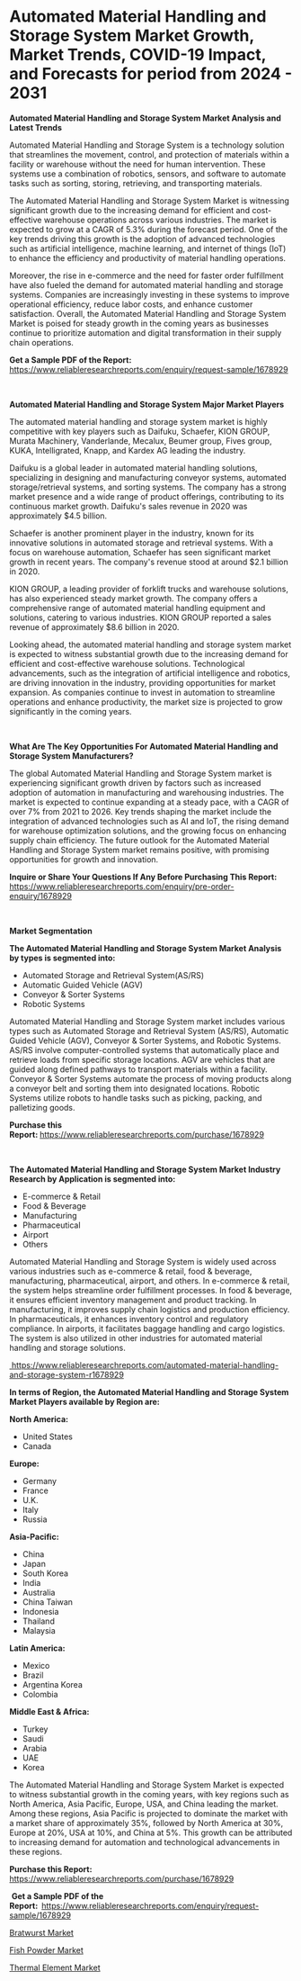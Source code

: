<p><h1>Automated Material Handling and Storage System Market Growth, Market Trends, COVID-19 Impact, and Forecasts for period from 2024 - 2031</h1></p><p><strong>Automated Material Handling and Storage System Market Analysis and Latest Trends</strong></p>
<p><p>Automated Material Handling and Storage System is a technology solution that streamlines the movement, control, and protection of materials within a facility or warehouse without the need for human intervention. These systems use a combination of robotics, sensors, and software to automate tasks such as sorting, storing, retrieving, and transporting materials.</p><p>The Automated Material Handling and Storage System Market is witnessing significant growth due to the increasing demand for efficient and cost-effective warehouse operations across various industries. The market is expected to grow at a CAGR of 5.3% during the forecast period. One of the key trends driving this growth is the adoption of advanced technologies such as artificial intelligence, machine learning, and internet of things (IoT) to enhance the efficiency and productivity of material handling operations.</p><p>Moreover, the rise in e-commerce and the need for faster order fulfillment have also fueled the demand for automated material handling and storage systems. Companies are increasingly investing in these systems to improve operational efficiency, reduce labor costs, and enhance customer satisfaction. Overall, the Automated Material Handling and Storage System Market is poised for steady growth in the coming years as businesses continue to prioritize automation and digital transformation in their supply chain operations.</p></p>
<p><strong>Get a Sample PDF of the Report:&nbsp;</strong> <a href="https://www.reliableresearchreports.com/enquiry/request-sample/1678929">https://www.reliableresearchreports.com/enquiry/request-sample/1678929</a></p>
<p>&nbsp;</p>
<p><strong>Automated Material Handling and Storage System Major Market Players</strong></p>
<p><p>The automated material handling and storage system market is highly competitive with key players such as Daifuku, Schaefer, KION GROUP, Murata Machinery, Vanderlande, Mecalux, Beumer group, Fives group, KUKA, Intelligrated, Knapp, and Kardex AG leading the industry.</p><p>Daifuku is a global leader in automated material handling solutions, specializing in designing and manufacturing conveyor systems, automated storage/retrieval systems, and sorting systems. The company has a strong market presence and a wide range of product offerings, contributing to its continuous market growth. Daifuku's sales revenue in 2020 was approximately $4.5 billion.</p><p>Schaefer is another prominent player in the industry, known for its innovative solutions in automated storage and retrieval systems. With a focus on warehouse automation, Schaefer has seen significant market growth in recent years. The company's revenue stood at around $2.1 billion in 2020.</p><p>KION GROUP, a leading provider of forklift trucks and warehouse solutions, has also experienced steady market growth. The company offers a comprehensive range of automated material handling equipment and solutions, catering to various industries. KION GROUP reported a sales revenue of approximately $8.6 billion in 2020.</p><p>Looking ahead, the automated material handling and storage system market is expected to witness substantial growth due to the increasing demand for efficient and cost-effective warehouse solutions. Technological advancements, such as the integration of artificial intelligence and robotics, are driving innovation in the industry, providing opportunities for market expansion. As companies continue to invest in automation to streamline operations and enhance productivity, the market size is projected to grow significantly in the coming years.</p></p>
<p>&nbsp;</p>
<p><strong>What Are The Key Opportunities For Automated Material Handling and Storage System Manufacturers?</strong></p>
<p><p>The global Automated Material Handling and Storage System market is experiencing significant growth driven by factors such as increased adoption of automation in manufacturing and warehousing industries. The market is expected to continue expanding at a steady pace, with a CAGR of over 7% from 2021 to 2026. Key trends shaping the market include the integration of advanced technologies such as AI and IoT, the rising demand for warehouse optimization solutions, and the growing focus on enhancing supply chain efficiency. The future outlook for the Automated Material Handling and Storage System market remains positive, with promising opportunities for growth and innovation.</p></p>
<p><strong>Inquire or Share Your Questions If Any Before Purchasing This Report:</strong> <a href="https://www.reliableresearchreports.com/enquiry/pre-order-enquiry/1678929">https://www.reliableresearchreports.com/enquiry/pre-order-enquiry/1678929</a></p>
<p>&nbsp;</p>
<p><strong>Market Segmentation</strong></p>
<p><strong>The Automated Material Handling and Storage System Market Analysis by types is segmented into:</strong></p>
<p><ul><li>Automated Storage and Retrieval System(AS/RS)</li><li>Automatic Guided Vehicle (AGV)</li><li>Conveyor & Sorter Systems</li><li>Robotic Systems</li></ul></p>
<p><p>Automated Material Handling and Storage System market includes various types such as Automated Storage and Retrieval System (AS/RS), Automatic Guided Vehicle (AGV), Conveyor & Sorter Systems, and Robotic Systems. AS/RS involve computer-controlled systems that automatically place and retrieve loads from specific storage locations. AGV are vehicles that are guided along defined pathways to transport materials within a facility. Conveyor & Sorter Systems automate the process of moving products along a conveyor belt and sorting them into designated locations. Robotic Systems utilize robots to handle tasks such as picking, packing, and palletizing goods.</p></p>
<p><strong>Purchase this Report:&nbsp;</strong><a href="https://www.reliableresearchreports.com/purchase/1678929">https://www.reliableresearchreports.com/purchase/1678929</a></p>
<p>&nbsp;</p>
<p><strong>The Automated Material Handling and Storage System Market Industry Research by Application is segmented into:</strong></p>
<p><ul><li>E-commerce & Retail</li><li>Food & Beverage</li><li>Manufacturing</li><li>Pharmaceutical</li><li>Airport</li><li>Others</li></ul></p>
<p><p>Automated Material Handling and Storage System is widely used across various industries such as e-commerce & retail, food & beverage, manufacturing, pharmaceutical, airport, and others. In e-commerce & retail, the system helps streamline order fulfillment processes. In food & beverage, it ensures efficient inventory management and product tracking. In manufacturing, it improves supply chain logistics and production efficiency. In pharmaceuticals, it enhances inventory control and regulatory compliance. In airports, it facilitates baggage handling and cargo logistics. The system is also utilized in other industries for automated material handling and storage solutions.</p></p>
<p><a href="https://www.reliableresearchreports.com/automated-material-handling-and-storage-system-r1678929">&nbsp;https://www.reliableresearchreports.com/automated-material-handling-and-storage-system-r1678929</a></p>
<p><strong>In terms of Region, the Automated Material Handling and Storage System Market Players available by Region are:</strong></p>
<p>
    <p> <strong> North America: </strong>
        <ul>
            <li>United States</li>
            <li>Canada</li>
        </ul>
        </p> 
    <p> <strong> Europe: </strong>
        <ul>
            <li>Germany</li>
            <li>France</li>
            <li>U.K.</li>
            <li>Italy</li>
            <li>Russia</li>
        </ul>
        </p> 
    <p> <strong> Asia-Pacific: </strong>
        <ul>
            <li>China</li>
            <li>Japan</li>
            <li>South Korea</li>
            <li>India</li>
            <li>Australia</li>
            <li>China Taiwan</li>
            <li>Indonesia</li>
            <li>Thailand</li>
            <li>Malaysia</li>
        </ul>
        </p> 
    <p> <strong> Latin America: </strong>
        <ul>
            <li>Mexico</li>
            <li>Brazil</li>
            <li>Argentina Korea</li>
            <li>Colombia</li>
        </ul>
        </p> 
    <p> <strong> Middle East & Africa: </strong>
        <ul>
            <li>Turkey</li>
            <li>Saudi</li>
            <li>Arabia</li>
            <li>UAE</li>
            <li>Korea</li>
        </ul>
    </p>
    </p>
<p><p>The Automated Material Handling and Storage System Market is expected to witness substantial growth in the coming years, with key regions such as North America, Asia Pacific, Europe, USA, and China leading the market. Among these regions, Asia Pacific is projected to dominate the market with a market share of approximately 35%, followed by North America at 30%, Europe at 20%, USA at 10%, and China at 5%. This growth can be attributed to increasing demand for automation and technological advancements in these regions.</p></p>
<p><strong>Purchase this Report: </strong><a href="https://www.reliableresearchreports.com/purchase/1678929">https://www.reliableresearchreports.com/purchase/1678929</a></p>
<p>&nbsp;<strong>Get a Sample PDF of the Report:&nbsp;&nbsp;</strong><a href="https://www.reliableresearchreports.com/enquiry/request-sample/1678929">https://www.reliableresearchreports.com/enquiry/request-sample/1678929</a></p>
<p><strong></strong></p>
<p><p><a href="https://medium.com/@alberthenry754/global-bratwurst-market-size-and-market-trends-analysis-by-regional-outlook-competitive-bd99d923a96c">Bratwurst Market</a></p><p><a href="https://medium.com/@christopher.walker6564/fish-powder-market-share-and-new-trends-analysis-by-its-type-application-end-use-and-forecast-1ada476868a2">Fish Powder Market</a></p><p><a href="https://github.com/KavonHansen645/Market-Research-Report-List-1/blob/main/thermal-element-market.md">Thermal Element Market</a></p></p>